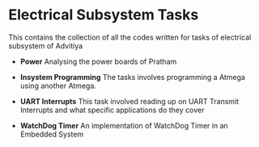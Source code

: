 # Electrical Subsystem Tasks

This contains the collection of all the codes written for tasks of electrical subsystem of Advitiya

- **Power** 
	Analysing the power boards of Pratham

- **Insystem Programming**
	The tasks involves programming a Atmega using another Atmega. 

- **UART Interrupts** 
	This task involved reading up on UART Transmit Interrupts and what specific applications do they cover

- **WatchDog Timer** 
	An implementation of WatchDog Timer in an Embedded System 

